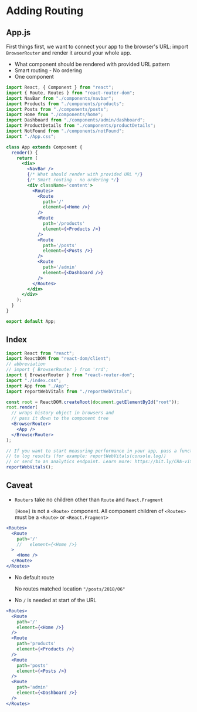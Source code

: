 # Adding Routing

## App.js

First things first, we want to connect your app to the browser's URL: import `BrowserRouter` and render it around your whole app.

- What component should be rendered with provided URL pattern
- Smart routing - No ordering
- One component

```jsx
import React, { Component } from "react";
import { Route, Routes } from "react-router-dom";
import NavBar from "./components/navbar";
import Products from "./components/products";
import Posts from "./components/posts";
import Home from "./components/home";
import Dashboard from "./components/admin/dashboard";
import ProductDetails from "./components/productDetails";
import NotFound from "./components/notFound";
import "./App.css";

class App extends Component {
  render() {
    return (
      <div>
        <NavBar />
        {/* What should render with provided URL */}
        {/* Smart routing - no ordering */}
        <div className='content'>
          <Routes>
            <Route
              path='/'
              element={<Home />}
            />
            <Route
              path='/products'
              element={<Products />}
            />
            <Route
              path='/posts'
              element={<Posts />}
            />
            <Route
              path='/admin'
              element={<Dashboard />}
            />
          </Routes>
        </div>
      </div>
    );
  }
}

export default App;
```

## Index

```jsx
import React from "react";
import ReactDOM from "react-dom/client";
// abbreviation
// import { BrowserRouter } from 'rrd';
import { BrowserRouter } from "react-router-dom";
import "./index.css";
import App from "./App";
import reportWebVitals from "./reportWebVitals";

const root = ReactDOM.createRoot(document.getElementById("root"));
root.render(
  // wraps history object in browsers and
  // pass it down to the component tree
  <BrowserRouter>
    <App />
  </BrowserRouter>
);

// If you want to start measuring performance in your app, pass a function
// to log results (for example: reportWebVitals(console.log))
// or send to an analytics endpoint. Learn more: https://bit.ly/CRA-vitals
reportWebVitals();
```

## Caveat

- `Routers` take no children other than `Route` and `React.Fragment`

  `[Home]` is not a `<Route>` component. All component children of `<Routes>` must be a `<Route>` or `<React.Fragment>`

```jsx
<Routes>
  <Route
    path='/'
    //   element={<Home />}
  >
    <Home />
  </Route>
</Routes>
```

- No default route

  No routes matched location `"/posts/2018/06"`

- No `/` is needed at start of the URL

```jsx
<Routes>
  <Route
    path='/'
    element={<Home />}
  />
  <Route
    path='products'
    element={<Products />}
  />
  <Route
    path='posts'
    element={<Posts />}
  />
  <Route
    path='admin'
    element={<Dashboard />}
  />
</Routes>
```
